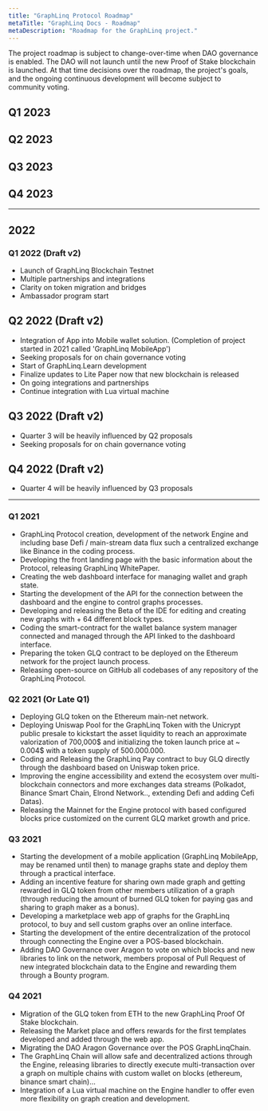 ```yaml
---
title: "GraphLinq Protocol Roadmap"
metaTitle: "GraphLinq Docs - Roadmap"
metaDescription: "Roadmap for the GraphLinq project."
---
```


The project roadmap is subject to change-over-time when DAO governance is enabled. The DAO will not launch until the new Proof of Stake blockchain is launched. At that time decisions over the roadmap, the project's goals, and the ongoing continuous development will become subject to community voting.

## Q1 2023

## Q2 2023

## Q3 2023

## Q4 2023

---

## 2022

### Q1 2022 (Draft v2)

- Launch of GraphLinq Blockchain Testnet
- Multiple partnerships and integrations
- Clarity on token migration and bridges
- Ambassador program start

## Q2 2022 (Draft v2)

- Integration of App into Mobile wallet solution. (Completion of project started in 2021 called 'GraphLinq MobileApp')
- Seeking proposals for on chain governance voting
- Start of GraphLinq.Learn development
- Finalize updates to Lite Paper now that new blockchain is released
- On going integrations and partnerships
- Continue integration with Lua virtual machine

## Q3 2022 (Draft v2)

- Quarter 3 will be heavily influenced by Q2 proposals
- Seeking proposals for on chain governance voting

## Q4 2022 (Draft v2)

- Quarter 4 will be heavily influenced by Q3 proposals

---

### Q1 2021
- GraphLinq Protocol creation, development of the network Engine and including base Defi / main-stream data flux such a centralized exchange like Binance in the coding process.
- Developing the front landing page with the basic information about the Protocol, releasing GraphLinq WhitePaper.
- Creating the web dashboard interface for managing wallet and graph state.
- Starting the development of the API for the connection between the dashboard and the engine to control graphs processes.
- Developing and releasing the Beta of the IDE for editing and creating new graphs with + 64 different block types.
- Coding the smart-contract for the wallet balance system manager connected and managed through the API linked to the dashboard interface.
- Preparing the token GLQ contract to be deployed on the Ethereum network for the project launch process.
- Releasing open-source on GitHub all codebases of any repository of the GraphLinq Protocol.

### Q2 2021 (Or Late Q1)
- Deploying GLQ token on the Ethereum main-net network.
- Deploying Uniswap Pool for the GraphLinq Token with the Unicrypt public presale to kickstart the asset liquidity to reach an approximate
 valorization of 700,000$ and initializing the token launch price at ~ 0.004$ with a token supply of 500.000.000.
- Coding and Releasing the GraphLinq Pay contract to buy GLQ directly through the dashboard based on Uniswap token price.
- Improving the engine accessibility and extend the ecosystem over multi-blockchain connectors and more exchanges data streams (Polkadot, Binance Smart Chain,
Elrond Network.., extending Defi and adding Cefi Datas).
- Releasing the Mainnet for the Engine protocol with based configured blocks price customized on the current GLQ market growth and price.

### Q3 2021
- Starting the development of a mobile application (GraphLinq MobileApp, may be renamed until then) to manage graphs state and deploy them through a practical interface.
- Adding an incentive feature for sharing own made graph and getting rewarded in GLQ token from other members utilization of a graph (through reducing the amount of burned GLQ token for paying gas and sharing to graph maker as a bonus).
- Developing a marketplace web app of graphs for the GraphLinq protocol, to buy and sell custom graphs over an online interface.
- Starting the development of the entire decentralization of the protocol through connecting the Engine over a POS-based blockchain.
- Adding DAO Governance over Aragon to vote on which blocks and new libraries to link on the network, members proposal of Pull Request of new integrated blockchain data to the Engine and rewarding them through a Bounty program.


### Q4 2021
- Migration of the GLQ token from ETH to the new GraphLinq Proof Of Stake blockchain.
- Releasing the Market place and offers rewards for the first templates developed and added through the web app.
- Migrating the DAO Aragon Governance over the POS GraphLinqChain.
- The GraphLinq Chain will allow safe and decentralized actions through the Engine, releasing libraries to directly execute multi-transaction over a graph
on multiple chains with custom wallet on blocks (ethereum, binance smart chain)...
- Integration of a Lua virtual machine on the Engine handler to offer even more flexibility on graph creation and development.
